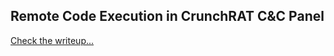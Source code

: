## Remote Code Execution in CrunchRAT C&C Panel

[Check the writeup...](https://medium.com/@infodox/pwning-red-team-toys-crunchrat-rce-ce83e1d09ae9)
